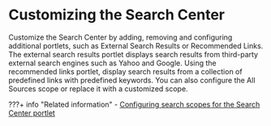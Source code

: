 # Customizing the Search Center

Customize the Search Center by adding, removing and configuring additional portlets, such as External Search Results or Recommended Links. The external search results portlet displays search results from third-party external search engines such as Yahoo and Google. Using the recommended links portlet, display search results from a collection of predefined links with predefined keywords. You can also configure the All Sources scope or replace it with a customized scope.

<!--
-   **[Managing search scopes and custom links](../admin-system/srtmgscops.md)**  
Get an overview of search scopes and custom links and how you can manage them.
-   **[Adding and configuring the External Search Results portlet](../admin-system/srtsearchlet.md)**  
Configure a portlet that retrieves and displays search results from third-party search engines, then add the External Search Results portlet to the Search Center.
-   **[Adding and configuring suggested links](../admin-system/srt_add_sugg_links.md)**  
As an administrator you can promote specific pages, documents, or other pieces of content by adding search keywords to them in the search results list. The portal then lists these documents as suggested links.
-   **[Customizing the All Sources scope](../admin-system/srtcustomscope.md)**  
Delete or replace the All Sources default scope. -->


???+ info "Related information"
    - [Configuring search scopes for the Search Center portlet](../cfg_searchcenter/srtcfg_sc_scopes.md)

